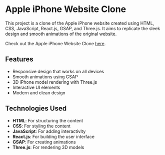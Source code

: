 # Apple iPhone Website Clone

This project is a clone of the Apple iPhone website created using HTML, CSS, JavaScript, React.js, GSAP, and Three.js. It aims to replicate the sleek design and smooth animations of the original website.

Check out the Apple iPhone Website Clone [here](https://appleiphonewebsiteclone-shobhit112005s-projects.vercel.app/).
## Features

- Responsive design that works on all devices
- Smooth animations using GSAP
- 3D iPhone model rendering with Three.js
- Interactive UI elements
- Modern and clean design

## Technologies Used

- **HTML**: For structuring the content
- **CSS**: For styling the content
- **JavaScript**: For adding interactivity
- **React.js**: For building the user interface
- **GSAP**: For creating animations
- **Three.js**: For rendering 3D models
